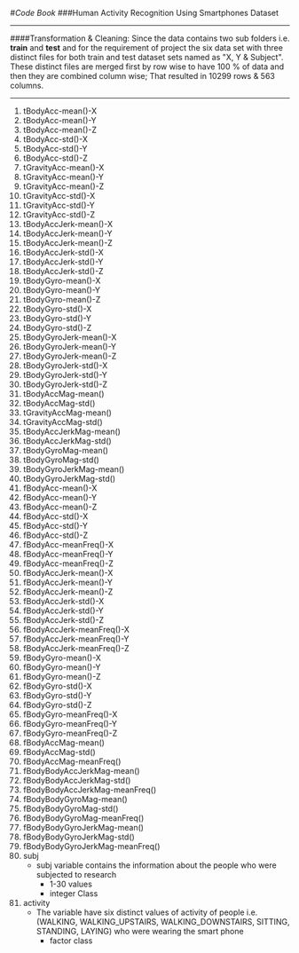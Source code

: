 #*Code Book*
###Human Activity Recognition Using Smartphones Dataset
***
>
####Transformation & Cleaning:
	Since the data contains two sub folders i.e. __train__ and __test__ and for the requirement of project the six data set with three distinct files for both train and test dataset sets named as "X, Y & Subject". These distinct files are merged first by row wise to have 100 % of data and then they are combined column wise; That resulted in 10299 rows & 563 columns.
***
>	
1.	tBodyAcc-mean()-X
2.	tBodyAcc-mean()-Y
3.	tBodyAcc-mean()-Z
4.	tBodyAcc-std()-X
5.	tBodyAcc-std()-Y
6.	tBodyAcc-std()-Z
7.	tGravityAcc-mean()-X
8.	tGravityAcc-mean()-Y
9.	tGravityAcc-mean()-Z
10.	tGravityAcc-std()-X
11.	tGravityAcc-std()-Y
12.	tGravityAcc-std()-Z
13.	tBodyAccJerk-mean()-X
14.	tBodyAccJerk-mean()-Y
15.	tBodyAccJerk-mean()-Z
16.	tBodyAccJerk-std()-X
17.	tBodyAccJerk-std()-Y
18.	tBodyAccJerk-std()-Z
19.	tBodyGyro-mean()-X
20.	tBodyGyro-mean()-Y
21.	tBodyGyro-mean()-Z
22.	tBodyGyro-std()-X
23.	tBodyGyro-std()-Y
24.	tBodyGyro-std()-Z
25.	tBodyGyroJerk-mean()-X
26.	tBodyGyroJerk-mean()-Y
27.	tBodyGyroJerk-mean()-Z
28.	tBodyGyroJerk-std()-X
29.	tBodyGyroJerk-std()-Y
30.	tBodyGyroJerk-std()-Z
31.	tBodyAccMag-mean()
32.	tBodyAccMag-std()
33.	tGravityAccMag-mean()
34.	tGravityAccMag-std()
35.	tBodyAccJerkMag-mean()
36.	tBodyAccJerkMag-std()
37.	tBodyGyroMag-mean()
38.	tBodyGyroMag-std()
39.	tBodyGyroJerkMag-mean()
40.	tBodyGyroJerkMag-std()
41.	fBodyAcc-mean()-X
42.	fBodyAcc-mean()-Y
43.	fBodyAcc-mean()-Z
44.	fBodyAcc-std()-X
45.	fBodyAcc-std()-Y
46.	fBodyAcc-std()-Z
47.	fBodyAcc-meanFreq()-X
48.	fBodyAcc-meanFreq()-Y
49.	fBodyAcc-meanFreq()-Z
50.	fBodyAccJerk-mean()-X
51.	fBodyAccJerk-mean()-Y
52.	fBodyAccJerk-mean()-Z
53.	fBodyAccJerk-std()-X
54.	fBodyAccJerk-std()-Y
55.	fBodyAccJerk-std()-Z
56.	fBodyAccJerk-meanFreq()-X
57.	fBodyAccJerk-meanFreq()-Y
58.	fBodyAccJerk-meanFreq()-Z
59.	fBodyGyro-mean()-X
60.	fBodyGyro-mean()-Y
61.	fBodyGyro-mean()-Z
62.	fBodyGyro-std()-X
63.	fBodyGyro-std()-Y
64.	fBodyGyro-std()-Z
65.	fBodyGyro-meanFreq()-X
66.	fBodyGyro-meanFreq()-Y
67.	fBodyGyro-meanFreq()-Z
68.	fBodyAccMag-mean()
69.	fBodyAccMag-std()
70.	fBodyAccMag-meanFreq()
71.	fBodyBodyAccJerkMag-mean()
72.	fBodyBodyAccJerkMag-std()
73.	fBodyBodyAccJerkMag-meanFreq()
74.	fBodyBodyGyroMag-mean()
75.	fBodyBodyGyroMag-std()
76.	fBodyBodyGyroMag-meanFreq()
77.	fBodyBodyGyroJerkMag-mean()
78.	fBodyBodyGyroJerkMag-std()
79.	fBodyBodyGyroJerkMag-meanFreq()
80.	subj
	* subj variable contains the information about the people who were subjected to research
		+ 1-30 values
		+ integer Class
81.	activity
	* The variable have six distinct values of activity of people i.e. (WALKING, WALKING_UPSTAIRS, WALKING_DOWNSTAIRS, SITTING, STANDING, LAYING) who were
	wearing the smart phone
		+ factor class
